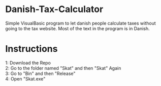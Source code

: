 # Danish-Tax-Calculator
Simple VisualBasic program to let danish people calculate taxes without going to the tax website.
Most of the text in the program is in Danish.

# Instructions
1: Download the Repo<br />
2: Go to the folder named "Skat" and then "Skat" Again<br />
3: Go to "Bin" and then "Release"<br />
4: Open "Skat.exe"<br />

